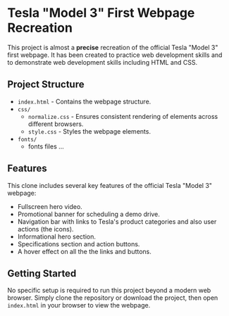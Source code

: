 # Tesla "Model 3" First Webpage Recreation

This project is almost a **precise** recreation of the official Tesla "Model 3" first webpage. It has been created to practice web development skills and to demonstrate web development skills including HTML and CSS.

## Project Structure

- `index.html` - Contains the webpage structure.
- `css/`
  - `normalize.css` - Ensures consistent rendering of elements across different browsers.
  - `style.css` - Styles the webpage elements.
- `fonts/`
  - fonts files ...

## Features

This clone includes several key features of the official Tesla "Model 3" webpage:

- Fullscreen hero video.
- Promotional banner for scheduling a demo drive.
- Navigation bar with links to Tesla's product categories and also user actions (the icons).
- Informational hero section.
- Specifications section and action buttons.
- A hover effect on all the the links and buttons.

## Getting Started

No specific setup is required to run this project beyond a modern web browser. Simply clone the repository or download the project, then open `index.html` in your browser to view the webpage.
